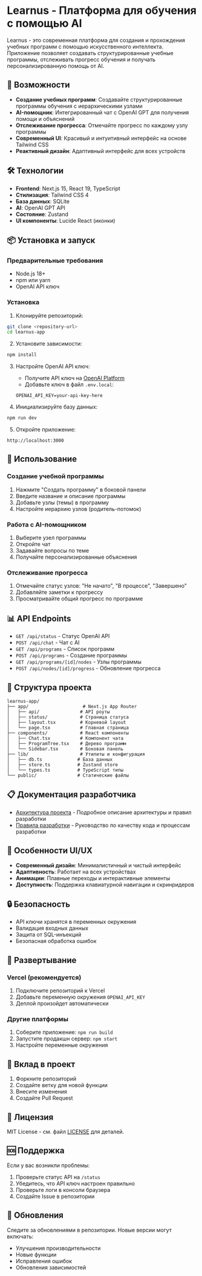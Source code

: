 # Learnus - Платформа для обучения с помощью AI

Learnus - это современная платформа для создания и прохождения учебных программ с помощью искусственного интеллекта. Приложение позволяет создавать структурированные учебные программы, отслеживать прогресс обучения и получать персонализированную помощь от AI.

## 🚀 Возможности

- **Создание учебных программ**: Создавайте структурированные программы обучения с иерархическими узлами
- **AI-помощник**: Интегрированный чат с OpenAI GPT для получения помощи и объяснений
- **Отслеживание прогресса**: Отмечайте прогресс по каждому узлу программы
- **Современный UI**: Красивый и интуитивный интерфейс на основе Tailwind CSS
- **Реактивный дизайн**: Адаптивный интерфейс для всех устройств

## 🛠 Технологии

- **Frontend**: Next.js 15, React 19, TypeScript
- **Стилизация**: Tailwind CSS 4
- **База данных**: SQLite
- **AI**: OpenAI GPT API
- **Состояние**: Zustand
- **UI компоненты**: Lucide React (иконки)

## 📦 Установка и запуск

### Предварительные требования

- Node.js 18+ 
- npm или yarn
- OpenAI API ключ

### Установка

1. Клонируйте репозиторий:
```bash
git clone <repository-url>
cd learnus-app
```

2. Установите зависимости:
```bash
npm install
```

3. Настройте OpenAI API ключ:
   - Получите API ключ на [OpenAI Platform](https://platform.openai.com/api-keys)
   - Добавьте ключ в файл `.env.local`:
   ```
   OPENAI_API_KEY=your-api-key-here
   ```

4. Инициализируйте базу данных:
```bash
npm run dev
```

5. Откройте приложение:
```
http://localhost:3000
```

## 🎯 Использование

### Создание учебной программы

1. Нажмите "Создать программу" в боковой панели
2. Введите название и описание программы
3. Добавьте узлы (темы) в программу
4. Настройте иерархию узлов (родитель-потомок)

### Работа с AI-помощником

1. Выберите узел программы
2. Откройте чат
3. Задавайте вопросы по теме
4. Получайте персонализированные объяснения

### Отслеживание прогресса

1. Отмечайте статус узлов: "Не начато", "В процессе", "Завершено"
2. Добавляйте заметки к прогрессу
3. Просматривайте общий прогресс по программе

## 📊 API Endpoints

- `GET /api/status` - Статус OpenAI API
- `POST /api/chat` - Чат с AI
- `GET /api/programs` - Список программ
- `POST /api/programs` - Создание программы
- `GET /api/programs/[id]/nodes` - Узлы программы
- `POST /api/nodes/[id]/progress` - Обновление прогресса

## 🔧 Структура проекта

```
learnus-app/
├── app/                    # Next.js App Router
│   ├── api/               # API роуты
│   ├── status/            # Страница статуса
│   ├── layout.tsx         # Корневой layout
│   └── page.tsx           # Главная страница
├── components/            # React компоненты
│   ├── Chat.tsx           # Компонент чата
│   ├── ProgramTree.tsx    # Дерево программ
│   └── Sidebar.tsx        # Боковая панель
├── lib/                   # Утилиты и конфигурация
│   ├── db.ts             # База данных
│   ├── store.ts          # Zustand store
│   └── types.ts          # TypeScript типы
└── public/               # Статические файлы
```

## 📋 Документация разработчика

- [Архитектура проекта](./ARCHITECTURE.md) - Подробное описание архитектуры и правил разработки
- [Правила разработки](./DEVELOPMENT_RULES.md) - Руководство по качеству кода и процессам разработки

## 🎨 Особенности UI/UX

- **Современный дизайн**: Минималистичный и чистый интерфейс
- **Адаптивность**: Работает на всех устройствах
- **Анимации**: Плавные переходы и интерактивные элементы
- **Доступность**: Поддержка клавиатурной навигации и скринридеров

## 🔒 Безопасность

- API ключи хранятся в переменных окружения
- Валидация входных данных
- Защита от SQL-инъекций
- Безопасная обработка ошибок

## 🚀 Развертывание

### Vercel (рекомендуется)

1. Подключите репозиторий к Vercel
2. Добавьте переменную окружения `OPENAI_API_KEY`
3. Деплой произойдет автоматически

### Другие платформы

1. Соберите приложение: `npm run build`
2. Запустите продакшн сервер: `npm start`
3. Настройте переменные окружения

## 🤝 Вклад в проект

1. Форкните репозиторий
2. Создайте ветку для новой функции
3. Внесите изменения
4. Создайте Pull Request

## 📝 Лицензия

MIT License - см. файл [LICENSE](../LICENSE) для деталей.

## 🆘 Поддержка

Если у вас возникли проблемы:

1. Проверьте статус API на `/status`
2. Убедитесь, что API ключ настроен правильно
3. Проверьте логи в консоли браузера
4. Создайте Issue в репозитории

## 🔄 Обновления

Следите за обновлениями в репозитории. Новые версии могут включать:

- Улучшения производительности
- Новые функции
- Исправления ошибок
- Обновления зависимостей
